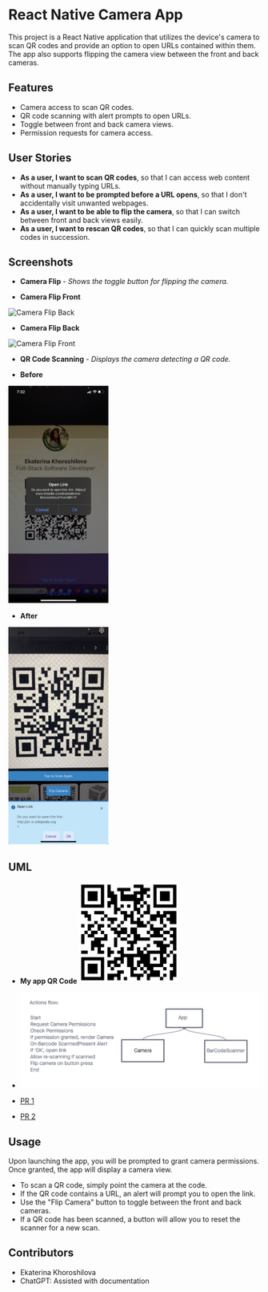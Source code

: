# React Native Camera App

This project is a React Native application that utilizes the device's camera to scan QR codes and provide an option to open URLs contained within them. The app also supports flipping the camera view between the front and back cameras.

## Features

- Camera access to scan QR codes.
- QR code scanning with alert prompts to open URLs.
- Toggle between front and back camera views.
- Permission requests for camera access.

## User Stories

- **As a user, I want to scan QR codes**, so that I can access web content without manually typing URLs.
- **As a user, I want to be prompted before a URL opens**, so that I don't accidentally visit unwanted webpages.
- **As a user, I want to be able to flip the camera**, so that I can switch between front and back views easily.
- **As a user, I want to rescan QR codes**, so that I can quickly scan multiple codes in succession.

## Screenshots

- **Camera Flip** - _Shows the toggle button for flipping the camera._

- **Camera Flip Front**
<img src="./assets/front.PNG" width="200" alt="Camera Flip Back"/>

- **Camera Flip Back**
<img src="./assets/back.PNG" width="200" alt="Camera Flip Front"/>

- **QR Code Scanning** - _Displays the camera detecting a QR code._
  
- **Before**
<img src="./assets/scan.PNG" width="200" alt="QR Code Scanning"/>

- **After**
<img src="./assets/scanUpdate.PNG" width="200" alt="QR Code Scanning"/>

## UML

  - **My app QR Code**
    <img src="./assets/QR.png" width="200" alt="QR Code Scanning"/>

  - ![UML](./assets/UML.png)
  - [PR 1](https://github.com/KatKho/camera/pull/1)
  - [PR 2](https://github.com/KatKho/camera/pull/2)

## Usage

Upon launching the app, you will be prompted to grant camera permissions. Once granted, the app will display a camera view.

- To scan a QR code, simply point the camera at the code.
- If the QR code contains a URL, an alert will prompt you to open the link.
- Use the "Flip Camera" button to toggle between the front and back cameras.
- If a QR code has been scanned, a button will allow you to reset the scanner for a new scan.

## Contributors

- Ekaterina Khoroshilova
- ChatGPT: Assisted with documentation
